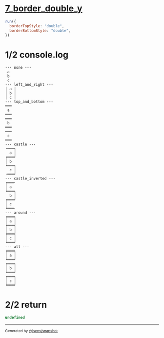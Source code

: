 # [7_border_double_y](../../table_3_cells_same_column.test.mjs#L127)

```js
run({
  borderTopStyle: "double",
  borderBottomStyle: "double",
})
```

# 1/2 console.log

```console
--- none ---
 a 
 b 
 c 
--- left_and_right ---
│ a │
│ b │
│ c │
--- top_and_bottom ---
═══
 a 
═══
═══
 b 
═══
═══
 c 
═══
--- castle ---
╶═══╕
  a │
╒═══╛
│ b  
╘═══╕
  c │
╶═══╛
--- castle_inverted ---
╒═══╴
│ a  
╘═══╕
  b │
╒═══╛
│ c  
╘═══╴
--- around ---
╒═══╕
│ a │
╞═══╡
│ b │
╞═══╡
│ c │
╘═══╛
--- all ---
╒═══╕
│ a │
╘═══╛
╒═══╕
│ b │
╘═══╛
╒═══╕
│ c │
╘═══╛
```

# 2/2 return

```js
undefined
```

---

<sub>
  Generated by <a href="https://github.com/jsenv/core/tree/main/packages/independent/snapshot">@jsenv/snapshot</a>
</sub>
